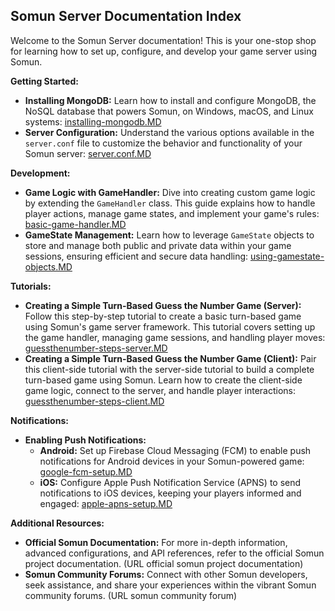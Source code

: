 ## Somun Server Documentation Index

Welcome to the Somun Server documentation! This is your one-stop shop for learning how to set up, configure, and develop your game server using Somun.

**Getting Started:**

* **Installing MongoDB:** Learn how to install and configure MongoDB, the NoSQL database that powers Somun, on Windows, macOS, and Linux systems: [installing-mongodb.MD](installing-mongodb.MD)
* **Server Configuration:** Understand the various options available in the `server.conf` file to customize the behavior and functionality of your Somun server: [server.conf.MD](server.conf.MD)

**Development:**

* **Game Logic with GameHandler:** Dive into creating custom game logic by extending the `GameHandler` class. This guide explains how to handle player actions, manage game states, and implement your game's rules: [basic-game-handler.MD](basic-game-handler.MD)
* **GameState Management:** Learn how to leverage `GameState` objects to store and manage both public and private data within your game sessions, ensuring efficient and secure data handling: [using-gamestate-objects.MD](using-gamestate-objects.MD)

**Tutorials:**
* **Creating a Simple Turn-Based Guess the Number Game (Server):** Follow this step-by-step tutorial to create a basic turn-based game using Somun's game server framework. This tutorial covers setting up the game handler, managing game sessions, and handling player moves: [guessthenumber-steps-server.MD]()
* **Creating a Simple Turn-Based Guess the Number Game (Client):** Pair this client-side tutorial with the server-side tutorial to build a complete turn-based game using Somun. Learn how to create the client-side game logic, connect to the server, and handle player interactions: [guessthenumber-steps-client.MD]()

**Notifications:**

* **Enabling Push Notifications:**
    * **Android:** Set up Firebase Cloud Messaging (FCM) to enable push notifications for Android devices in your Somun-powered game: [google-fcm-setup.MD](google-fcm-setup.MD)
    * **iOS:** Configure Apple Push Notification Service (APNS) to send notifications to iOS devices, keeping your players informed and engaged: [apple-apns-setup.MD](apple-apns-setup.MD)

**Additional Resources:**

* **Official Somun Documentation:** For more in-depth information, advanced configurations, and API references, refer to the official Somun project documentation. (URL official somun project documentation)
* **Somun Community Forums:** Connect with other Somun developers, seek assistance, and share your experiences within the vibrant Somun community forums. (URL somun community forum)

